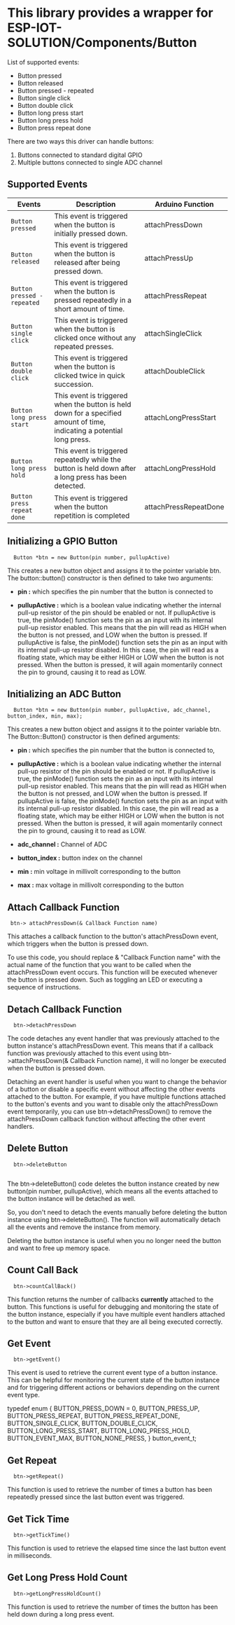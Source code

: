 # This library provides a wrapper for ESP-IOT-SOLUTION/Components/Button

List of supported events:
 * Button pressed
 * Button released
 * Button pressed - repeated
 * Button single click
 * Button double click
 * Button long press start
 * Button long press hold
 * Button press repeat done

There are two ways this driver can handle buttons:
1. Buttons connected to standard digital GPIO
2. Multiple buttons connected to single ADC channel



## Supported Events 

| Events                      | Description                                                                                                             | Arduino Function      |
| --------------------------- | ----------------------------------------------------------------------------------------------------------------------- | --------------------- |
| `Button pressed`            | This event is triggered when the button is initially pressed down.                                                      | attachPressDown       |
| `Button released`           | This event is triggered when the button is released after being pressed down.                                           | attachPressUp         |
| `Button pressed - repeated` | This event is triggered when the button is pressed repeatedly in a short amount of time.                                | attachPressRepeat     |
| `Button single click`       | This event is triggered when the button is clicked once without any repeated presses.                                   | attachSingleClick     |
| `Button double click`       | This event is triggered when the button is clicked twice in quick succession.                                           | attachDoubleClick     |
| `Button long press start`   | This event is triggered when the button is held down for a specified amount of time, indicating a potential long press. | attachLongPressStart  |
| `Button long press hold`    | This event is triggered repeatedly while the button is held down after a long press has been detected.                  | attachLongPressHold   |
| `Button press repeat done`  | This event is triggered when the button repetition is completed                                                         | attachPressRepeatDone |



## Initializing a GPIO Button
```
  Button *btn = new Button(pin number, pullupActive)

```
This creates a new button object and assigns it to the pointer variable btn. The button::button() constructor is then defined to take two arguments: 
- **pin :** which specifies the pin number that the button is connected to



- **pullupActive :** which is a boolean value indicating whether the internal pull-up resistor of the pin should be enabled or not. If pullupActive is true, the pinMode() function sets the pin as an input with its internal pull-up resistor enabled. This means that the pin will read as HIGH when the button is not pressed, and LOW when the button is pressed. If pullupActive is false, the pinMode() function sets the pin as an input with its internal pull-up resistor disabled. In this case, the pin will read as a floating state, which may be either HIGH or LOW when the button is not pressed. When the button is pressed, it will again momentarily connect the pin to ground, causing it to read as LOW. 



## Initializing an ADC Button
```
  Button *btn = new Button(pin number, pullupActive, adc_channel, button_index, min, max);

```
This creates a new button object and assigns it to the pointer variable btn. The Button::Button() constructor is then defined arguments: 
- **pin :** which specifies the pin number that the button is connected to,

- **pullupActive :** which is a boolean value indicating whether the internal pull-up resistor of the pin should be enabled or not. If pullupActive is true, the pinMode() function sets the pin as an input with its internal pull-up resistor enabled. This means that the pin will read as HIGH when the button is not pressed, and LOW when the button is pressed. If pullupActive is false, the pinMode() function sets the pin as an input with its internal pull-up resistor disabled. In this case, the pin will read as a floating state, which may be either HIGH or LOW when the button is not pressed. When the button is pressed, it will again momentarily connect the pin to ground, causing it to read as LOW. 

- **adc_channel :** Channel of ADC 

- **button_index :** button index on the channel

- **min :** min voltage in millivolt corresponding to the button 


- **max :** max voltage in millivolt corresponding to the button 


## Attach Callback Function

```
 btn-> attachPressDown(& Callback Function name)

```
This attaches a callback function to the button's attachPressDown event, which triggers when the button is pressed down.

To use this code, you should replace & "Callback Function name" with the actual name of the function that you want to be called when the attachPressDown event occurs. This function will be executed whenever the button is pressed down. Such as toggling an LED or executing a sequence of instructions.


## Detach Callback Function 

```
  btn->detachPressDown

```
The code detaches any event handler that was previously attached to the button instance's attachPressDown event. This means that if a callback function was previously attached to this event using btn->attachPressDown(& Callback Function name), it will no longer be executed when the button is pressed down.

Detaching an event handler is useful when you want to change the behavior of a button or disable a specific event without affecting the other events attached to the button. For example, if you have multiple functions attached to the button's events and you want to disable only the attachPressDown event temporarily, you can use btn->detachPressDown() to remove the attachPressDown callback function without affecting the other event handlers.

## Delete Button 

```
  btn->deleteButton
 
```
The btn->deleteButton() code deletes the button instance created by new button(pin number, pullupActive), which means all the events attached to the button instance will be detached as well.

So, you don't need to detach the events manually before deleting the button instance using btn->deleteButton(). The function will automatically detach all the events and remove the instance from memory.

Deleting the button instance is useful when you no longer need the button and want to free up memory space.

## Count Call Back

```
  btn->countCallBack()
```
This function returns the number of callbacks **currently** attached to the button. This functions is useful for debugging and monitoring the state of the button instance, especially if you have multiple event handlers attached to the button and want to ensure that they are all being executed correctly.

## Get Event
```
  btn->getEvent()
```
This event is used to retrieve the current event type of a button instance. This can be helpful for monitoring the current state of the button instance and for triggering different actions or behaviors depending on the current event type.

typedef enum {
    BUTTON_PRESS_DOWN = 0,
    BUTTON_PRESS_UP,
    BUTTON_PRESS_REPEAT,
    BUTTON_PRESS_REPEAT_DONE,
    BUTTON_SINGLE_CLICK,
    BUTTON_DOUBLE_CLICK,
    BUTTON_LONG_PRESS_START,
    BUTTON_LONG_PRESS_HOLD,
    BUTTON_EVENT_MAX,
    BUTTON_NONE_PRESS,
} button_event_t;

  
## Get Repeat
```
  btn->getRepeat()
``` 

This function is used to retrieve the number of times a button has been repeatedly pressed since the last button event was triggered.

## Get Tick Time
```  
  btn->getTickTime()
```

 This function is used to retrieve the elapsed time since the last button event in milliseconds.

##  Get Long Press Hold Count 

```
  btn->getLongPressHoldCount()
```
This function is used to retrieve the number of times the button has been held down during a long press event.